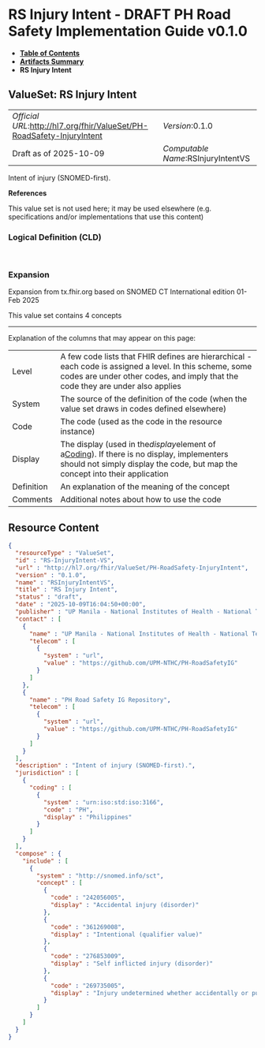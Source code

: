 # RS Injury Intent - DRAFT PH Road Safety Implementation Guide v0.1.0

* [**Table of Contents**](toc.md)
* [**Artifacts Summary**](artifacts.md)
* **RS Injury Intent**

## ValueSet: RS Injury Intent 

| | |
| :--- | :--- |
| *Official URL*:http://hl7.org/fhir/ValueSet/PH-RoadSafety-InjuryIntent | *Version*:0.1.0 |
| Draft as of 2025-10-09 | *Computable Name*:RSInjuryIntentVS |

 
Intent of injury (SNOMED-first). 

 **References** 

This value set is not used here; it may be used elsewhere (e.g. specifications and/or implementations that use this content)

### Logical Definition (CLD)

 

### Expansion

Expansion from tx.fhir.org based on SNOMED CT International edition 01-Feb 2025

This value set contains 4 concepts

-------

 Explanation of the columns that may appear on this page: 

| | |
| :--- | :--- |
| Level | A few code lists that FHIR defines are hierarchical - each code is assigned a level. In this scheme, some codes are under other codes, and imply that the code they are under also applies |
| System | The source of the definition of the code (when the value set draws in codes defined elsewhere) |
| Code | The code (used as the code in the resource instance) |
| Display | The display (used in the*display*element of a[Coding](http://hl7.org/fhir/R4/datatypes.html#Coding)). If there is no display, implementers should not simply display the code, but map the concept into their application |
| Definition | An explanation of the meaning of the concept |
| Comments | Additional notes about how to use the code |



## Resource Content

```json
{
  "resourceType" : "ValueSet",
  "id" : "RS-InjuryIntent-VS",
  "url" : "http://hl7.org/fhir/ValueSet/PH-RoadSafety-InjuryIntent",
  "version" : "0.1.0",
  "name" : "RSInjuryIntentVS",
  "title" : "RS Injury Intent",
  "status" : "draft",
  "date" : "2025-10-09T16:04:50+00:00",
  "publisher" : "UP Manila - National Institutes of Health - National Telehealth Center",
  "contact" : [
    {
      "name" : "UP Manila - National Institutes of Health - National Telehealth Center",
      "telecom" : [
        {
          "system" : "url",
          "value" : "https://github.com/UPM-NTHC/PH-RoadSafetyIG"
        }
      ]
    },
    {
      "name" : "PH Road Safety IG Repository",
      "telecom" : [
        {
          "system" : "url",
          "value" : "https://github.com/UPM-NTHC/PH-RoadSafetyIG"
        }
      ]
    }
  ],
  "description" : "Intent of injury (SNOMED-first).",
  "jurisdiction" : [
    {
      "coding" : [
        {
          "system" : "urn:iso:std:iso:3166",
          "code" : "PH",
          "display" : "Philippines"
        }
      ]
    }
  ],
  "compose" : {
    "include" : [
      {
        "system" : "http://snomed.info/sct",
        "concept" : [
          {
            "code" : "242056005",
            "display" : "Accidental injury (disorder)"
          },
          {
            "code" : "361269008",
            "display" : "Intentional (qualifier value)"
          },
          {
            "code" : "276853009",
            "display" : "Self inflicted injury (disorder)"
          },
          {
            "code" : "269735005",
            "display" : "Injury undetermined whether accidentally or purposely inflicted (disorder)"
          }
        ]
      }
    ]
  }
}

```
